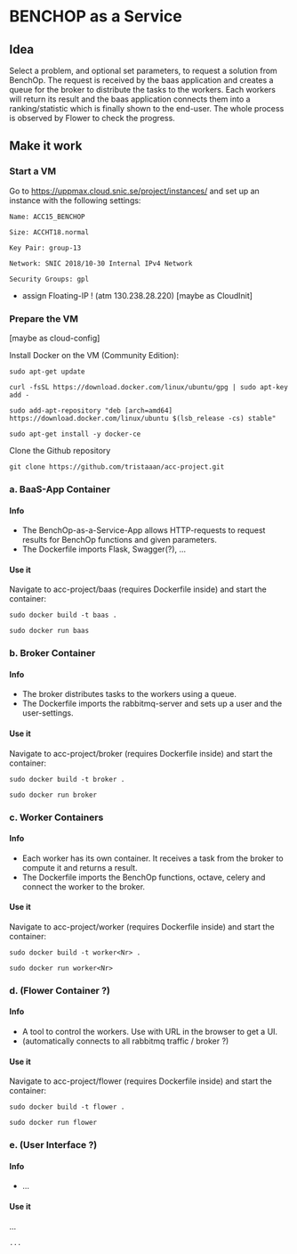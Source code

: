 # BENCHOP as a Service

## Idea

Select a problem, and optional set parameters, to request a solution from BenchOp. The request is received by the baas application and creates a queue for the broker to distribute the tasks to the workers. Each workers will return its result and the baas application connects them into a ranking/statistic which is finally shown to the end-user. The whole process is observed by Flower to check the progress.


## Make it work

### Start a VM

Go to https://uppmax.cloud.snic.se/project/instances/ and set up an instance with the following settings: 

    Name: ACC15_BENCHOP
    
    Size: ACCHT18.normal
    
    Key Pair: group-13
    
    Network: SNIC 2018/10-30 Internal IPv4 Network
    
    Security Groups: gpl
    
+ assign Floating-IP ! (atm 130.238.28.220)
[maybe as CloudInit]

### Prepare the VM 

[maybe as cloud-config]

Install Docker on the VM (Community Edition):

    sudo apt-get update
    
    curl -fsSL https://download.docker.com/linux/ubuntu/gpg | sudo apt-key add -
    
    sudo add-apt-repository "deb [arch=amd64] https://download.docker.com/linux/ubuntu $(lsb_release -cs) stable"
    
    sudo apt-get install -y docker-ce

Clone the Github repository 
    
    git clone https://github.com/tristaaan/acc-project.git


### a.  BaaS-App Container

#### Info

  + The BenchOp-as-a-Service-App allows HTTP-requests to request results for BenchOp functions and given parameters.
  + The Dockerfile imports Flask, Swagger(?), ...

#### Use it
Navigate to acc-project/baas (requires Dockerfile inside) and start the container:
  
    sudo docker build -t baas . 
    
    sudo docker run baas


### b.  Broker Container

#### Info

  + The broker distributes tasks to the workers using a queue.
  + The Dockerfile imports the rabbitmq-server and sets up a user and the user-settings.

#### Use it
Navigate to acc-project/broker (requires Dockerfile inside) and start the container:
  
    sudo docker build -t broker . 
    
    sudo docker run broker


### c.  Worker Containers

#### Info

  + Each worker has its own container. It receives a task from the broker to compute it and returns a result. 
  + The Dockerfile imports the BenchOp functions, octave, celery and connect the worker to the broker.

#### Use it
Navigate to acc-project/worker (requires Dockerfile inside) and start the container:

    sudo docker build -t worker<Nr> . 
    
    sudo docker run worker<Nr>


### d.  (Flower Container ?)

#### Info

  + A tool to control the workers. Use with URL in the browser to get a UI.
  + (automatically connects to all rabbitmq traffic / broker ?)

#### Use it
Navigate to acc-project/flower (requires Dockerfile inside) and start the container: 
  
    sudo docker build -t flower . 
    
    sudo docker run flower
    

### e.  (User Interface ?)

#### Info

  + ...

#### Use it
  
...

    ...
